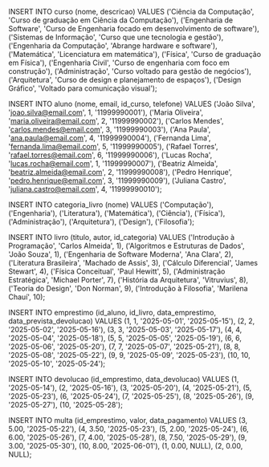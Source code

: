 INSERT INTO curso (nome, descricao) VALUES
('Ciência da Computação', 'Curso de graduação em Ciência da Computação'),
('Engenharia de Software', 'Curso de Engenharia focado em desenvolvimento de software'),
('Sistemas de Informação', 'Curso que une tecnologia e gestão'),
('Engenharia da Computação', 'Abrange hardware e software'),
('Matemática', 'Licenciatura em matemática'),
('Física', 'Curso de graduação em Física'),
('Engenharia Civil', 'Curso de engenharia com foco em construção'),
('Administração', 'Curso voltado para gestão de negócios'),
('Arquitetura', 'Curso de design e planejamento de espaços'),
('Design Gráfico', 'Voltado para comunicação visual');


INSERT INTO aluno (nome, email, id_curso, telefone) VALUES
('João Silva', 'joao.silva@email.com', 1, '11999990001'),
('Maria Oliveira', 'maria.oliveira@email.com', 2, '11999990002'),
('Carlos Mendes', 'carlos.mendes@email.com', 3, '11999990003'),
('Ana Paula', 'ana.paula@email.com', 4, '11999990004'),
('Fernanda Lima', 'fernanda.lima@email.com', 5, '11999990005'),
('Rafael Torres', 'rafael.torres@email.com', 6, '11999990006'),
('Lucas Rocha', 'lucas.rocha@email.com', 1, '11999990007'),
('Beatriz Almeida', 'beatriz.almeida@email.com', 2, '11999990008'),
('Pedro Henrique', 'pedro.henrique@email.com', 3, '11999990009'),
('Juliana Castro', 'juliana.castro@email.com', 4, '11999990010');


INSERT INTO categoria_livro (nome) VALUES
('Computação'),
('Engenharia'),
('Literatura'),
('Matemática'),
('Ciência'),
('Física'),
('Administração'),
('Arquitetura'),
('Design'),
('Filosofia');


INSERT INTO livro (titulo, autor, id_categoria) VALUES
('Introdução à Programação', 'Carlos Almeida', 1),
('Algoritmos e Estruturas de Dados', 'João Souza', 1),
('Engenharia de Software Moderna', 'Ana Clara', 2),
('Literatura Brasileira', 'Machado de Assis', 3),
('Cálculo Diferencial', 'James Stewart', 4),
('Física Conceitual', 'Paul Hewitt', 5),
('Administração Estratégica', 'Michael Porter', 7),
('História da Arquitetura', 'Vitruvius', 8),
('Teoria do Design', 'Don Norman', 9),
('Introdução à Filosofia', 'Marilena Chauí', 10);

INSERT INTO emprestimo (id_aluno, id_livro, data_emprestimo, data_prevista_devolucao) VALUES
(1, 1, '2025-05-01', '2025-05-15'),
(2, 2, '2025-05-02', '2025-05-16'),
(3, 3, '2025-05-03', '2025-05-17'),
(4, 4, '2025-05-04', '2025-05-18'),
(5, 5, '2025-05-05', '2025-05-19'),
(6, 6, '2025-05-06', '2025-05-20'),
(7, 7, '2025-05-07', '2025-05-21'),
(8, 8, '2025-05-08', '2025-05-22'),
(9, 9, '2025-05-09', '2025-05-23'),
(10, 10, '2025-05-10', '2025-05-24');

INSERT INTO devolucao (id_emprestimo, data_devolucao) VALUES
(1, '2025-05-14'),
(2, '2025-05-16'),
(3, '2025-05-20'),
(4, '2025-05-21'),
(5, '2025-05-23'),
(6, '2025-05-24'),
(7, '2025-05-25'),
(8, '2025-05-26'),
(9, '2025-05-27'),
(10, '2025-05-28');

INSERT INTO multa (id_emprestimo, valor, data_pagamento) VALUES
(3, 5.00, '2025-05-22'),
(4, 3.50, '2025-05-23'),
(5, 2.00, '2025-05-24'),
(6, 6.00, '2025-05-26'),
(7, 4.00, '2025-05-28'),
(8, 7.50, '2025-05-29'),
(9, 3.00, '2025-05-30'),
(10, 8.00, '2025-06-01'),
(1, 0.00, NULL),
(2, 0.00, NULL);
